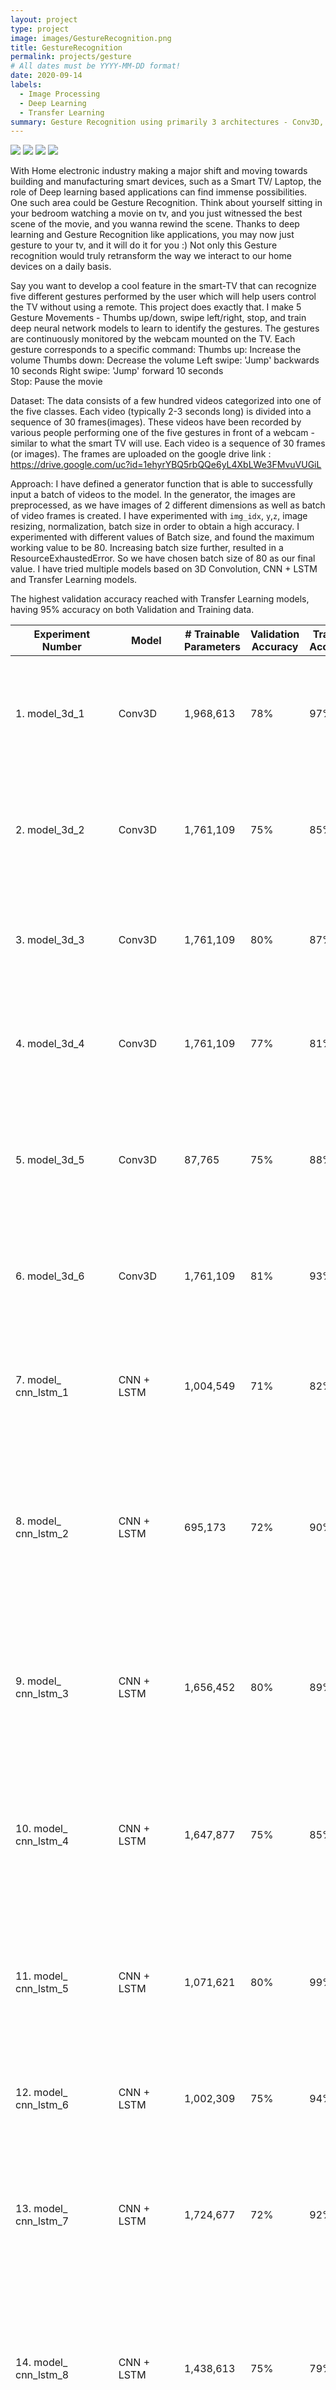 ```yaml
---
layout: project
type: project
image: images/GestureRecognition.png
title: GestureRecognition
permalink: projects/gesture
# All dates must be YYYY-MM-DD format!
date: 2020-09-14
labels:
  - Image Processing
  - Deep Learning
  - Transfer Learning
summary: Gesture Recognition using primarily 3 architectures - Conv3D, CNN+LSTM and Transfer Learning (MobilNet)
---
```


<div class="ui small rounded images">
  <img class="ui image" src="../images/ThumbsDown_gesture.png">
  <img class="ui image" src="../images/ThumbsUp_gesture.png">
  <img class="ui image" src="../images/LeftSweep_gesturepng.png">
  <img class="ui image" src="../images/STOP_gesture.png">
</div>

With Home electronic industry making a major shift and moving towards building and manufacturing smart devices, such as a Smart TV/ Laptop, the role of Deep learning based applications can find immense possibilities. One such area could be Gesture Recognition.
Think about yourself sitting in your bedroom watching a movie on tv, and you just witnessed the best scene of the movie, and you wanna rewind the scene. Thanks to deep learning and Gesture Recognition like applications, you may now just gesture to your tv, and it will do it for you :) Not only this Gesture recognition would truly retransform the way we interact to our home devices on a daily basis. 

Say you want to develop a cool feature in the smart-TV that can recognize five different gestures performed by the user which will help users control the TV without using a remote. This project does exactly that. I make 5 Gesture Movements - Thumbs up/down, swipe left/right, stop, and train deep neural network models to learn to identify the gestures.
The gestures are continuously monitored by the webcam mounted on the TV. Each gesture corresponds to a specific command:
Thumbs up:  Increase the volume
Thumbs down: Decrease the volume
Left swipe: 'Jump' backwards 10 seconds
Right swipe: 'Jump' forward 10 seconds  
Stop: Pause the movie

Dataset:
The data consists of a few hundred videos categorized into one of the five classes. Each video (typically 2-3 seconds long) is divided into a sequence of 30 frames(images). These videos have been recorded by various people performing one of the five gestures in front of a webcam - similar to what the smart TV will use. Each video is a sequence of 30 frames (or images). The frames are uploaded on the google drive link : https://drive.google.com/uc?id=1ehyrYBQ5rbQQe6yL4XbLWe3FMvuVUGiL

Approach:
I have defined a generator function that is able to successfully input a batch of videos to the model.
In the generator, the images are preprocessed, as we have images of 2 different dimensions as well as batch of video frames is created. I have experimented with `img_idx`, `y`,`z`, image resizing, normalization, batch size in order to obtain a high accuracy.
I experimented with different values of Batch size, and found the maximum working value to be 80. Increasing batch size further, resulted in a ResourceExhaustedError. So we have chosen batch size of 80 as our final value.
I have tried multiple models based on 3D Convolution, CNN + LSTM and Transfer Learning models.

The highest validation accuracy reached with Transfer Learning models, having 95% accuracy on both Validation and Training data.

|     Experiment Number    	|     Model     	|     # Trainable   Parameters    	|     Validation   Accuracy    	|     Training   Accuracy    	|     Model Details                                                                                                                                                                                 	|     Explanation                                                                                                                                                                                                                                                                	|
|--------------------------	|---------------	|---------------------------------	|------------------------------	|----------------------------	|---------------------------------------------------------------------------------------------------------------------------------------------------------------------------------------------------	|--------------------------------------------------------------------------------------------------------------------------------------------------------------------------------------------------------------------------------------------------------------------------------	|
| 1. model_3d_1            	| Conv3D        	| 1,968,613                       	| 78%                          	| 97%                        	| - Conv3D Layers = 4 - Filter Size = (5,5,3), (3,3,3)  - MaxPooling3D Layers = 4 - Dense Layers = 3    - dropout (last 2 layers) = 0.25 - Batch Size = 80 - Frames to be sampled = 20              	| Model is overfitting a lot, final accuracy stands at 100% after the 15th epoch.     Next: we will work on reducing the overfitting of the model by decreasing the filter size and increasing the dropout rate                                                                  	|
| 2. model_3d_2            	| Conv3D        	| 1,761,109                       	| 75%                          	| 85%                        	| - Conv3D Layers = 4    - Filter Size = (3,3,3) - MaxPooling3D Layers = 4 - Dense Layers = 3 - dropout (last 2 layers) = 0.5 - Batch Size =  80 - Frames to be sampled = 20                        	| Model is   overfitting but the final accuracy has not moved to 100% like the first model   it stands at 94%.     Next: we will   reduce the batach size and see if it impacts the overfitting with the same   model structure                                                  	|
| 3. model_3d_3            	| Conv3D        	| 1,761,109                       	| 80%                          	| 87%                        	| - Conv3D Layers = 4    - Filter Size = (3,3,3) - MaxPooling3D Layers = 4 - Dense Layers = 3 - dropout (last 2 layers) = 0.5 - Batch Size = 40 - Frames to be sampled = 20                         	| Good results   obtained, overfitting is present but at a much smaller scale     Next: we will   add a small dropout layer post the last conv layer to see if we get better   results                                                                                           	|
| 4. model_3d_4            	| Conv3D        	| 1,761,109                       	| 77%                          	| 81%                        	| - Conv3D Layers = 4   - Filter Size = (3,3,3) - MaxPooling3D Layers = 4 - Dense Layers = 3 - dropout (last 3 layers) = 0.5, 0.2 - Batch Size = 40 - Frames to be sampled = 16                     	| Overfitting reduced but so did the validation accuracy  Next: we will remove the dense layers and replace them with a GlobalAveragePooling3D layer, this will reduce the parameter count by half                                                                               	|
| 5. model_3d_5            	| Conv3D        	| 87,765                          	| 75%                          	| 88%                        	| - Conv3D Layers = 4   - Filter Size = (3,3,3) - MaxPooling3D   Layers = 4 - GlobalAveragePooling3D = 1  - dropout (last   3 layers) = 0.5, 0.2 - Batch Size = 80 - Frames to be   sampled = 20    	| There is overfitting but the results are good compared to the number of parameters of the model    Next: we will re-run model4 with higher batch size and for more epochs and see if we can have any better results                                                            	|
| 6. model_3d_6            	| Conv3D        	| 1,761,109                       	| 81%                          	| 93%                        	| - Conv3D Layers = 4    - Filter Size = (3,3,3) - MaxPooling3D Layers = 4 - Dense Layers = 3 - dropout (last 3 layers) = 0.5, 0.2 - Batch Size = 80 - Frames to be sampled = 16                    	| Model is still overfitting.    Next: We’ll try few models with CNN + LSTM                                                                                                                                                                                                      	|
| 7. model_ cnn_lstm_1     	| CNN + LSTM    	| 1,004,549                       	| 71%                          	| 82%                        	| -Time Distributed Layers = 6    -Filter Size = (3,3) -Lstm Cells = 64 -Dense Neurons = 64 -dropout (last 2 layers) = 0.25 -Batch Size = 80                                                        	| Model starts overfitting beyond 15th epoch, with no more significant improvement in Validation accuracy.     Next: We’ll try to reduce LstmCells in order to reduce number of parameters.                                                                                      	|
| 8. model_ cnn_lstm_2     	| CNN + LSTM    	|             695,173             	| 72%                          	| 90%                        	| -Time Distributed   Layers = 6    -Filter Size = (3,3) -Lstm Cells = 32 -Dense Neurons = 64 -dropout (last 2 layers) = 0.25 -Batch Size = 80                                                      	| No. of Parameters significantly reduced. The model overfitting starts during later epochs, but no improvement in Validation Accuracy observed,     Next: We’ll double the LstmCells and Neurons, while also increasing dropout to ensure check on overfitting.                 	|
| 9. model_ cnn_lstm_3     	| CNN + LSTM    	|            1,656,452            	| 80%                          	| 89%                        	| -Time Distributed Layers = 6    -Filter Size = (3,3) -Lstm Cells = 128 -Dense Neurons = 128 -dropout (last 2 layers) = 0.5 -Batch Size = 80                                                       	| No. of parameters increased. Even though the overfitting issue exists it is not as bad as in previous models.       Next: Lets experiment with half of the dense neurons in LstmCells, while slightly reducing dropout to ensure no significant drop in training accuracy.     	|
| 10. model_ cnn_lstm_4    	| CNN + LSTM    	|            1,647,877            	| 75%                          	| 85%                        	| -Time Distributed Layers = 6    -Filter Size =  (3,3) -Lstm Cells = 128 -Dense Neurons = 64 -dropout (last 2 layers) = 0.35 -Batch Size = 80                                                      	| The model is   slightly overfitting with ~ 11% difference between training and validation accuracy. No. of parameters is still large.  Next: Let us   add another hidden layer in our network, while reducing other parameters, and see the results.                           	|
| 11. model_ cnn_lstm_5    	| CNN + LSTM    	|            1,071,621            	| 80%                          	| 99%                        	| -Time Distributed Layers = 7 -Filter Size = (3,3) -Lstm Cells = 64 -Dense Neurons = 64 -dropout (last 2 layers) = 0.25 -Batch Size = 80                                                           	| The validation accuracy did improve from the previous model, but the model is extremely overfitting. The number of parameters has decreased compared with previous   model.    Next: We’ll remove the extra added layer, and reduce the neurons, and also reduce dropouts.     	|
| 12. model_ cnn_lstm_6    	| CNN + LSTM    	|            1,002,309            	| 75%                          	| 94%                        	| -Time Distributed Layers = 6 -Filter Size = (3,3) -Lstm Cells =  64 -Dense Neurons = 32 -dropout (last 2 layers) = 0.1 -Batch Size = 80                                                           	| The model   overfitting issue still exits.      Next: We’ll   reduce another hidden layer, reduce the batch size, and see the results.                                                                                                                                         	|
| 13. model_ cnn_lstm_7    	| CNN + LSTM    	|            1,724,677            	| 72%                          	| 92%                        	| -Time Distributed   Layers = 5    -Filter Size = (3,3) -Lstm Cells = 64 -Dense Neurons = 64 -dropouts (last 2 layers) = 0.25 -Batch Size = 80                                                     	| Model still   overfits. Number of parameters has further increased.  Next: Lets   bring back the hidden layer removed in previous moel, introduce more dropouts   in the other hidden layers. Also lets add more LstmCells, and check results   for more number of epochs.     	|
| 14. model_ cnn_lstm_8    	| CNN + LSTM    	|            1,438,613            	| 75%                          	| 79%                        	| -Time Distributed Layers = 6    -Filter Size = (3,3) -Lstm Cells =  128 -Dense Neurons = 128 -dropouts (0.3, 0.3, 0.5) -Batch Size = 80                                                           	| Although the training accuracy has suffered a bit, the model has descent performance and so far the best. The number of trainable parameters too has decreased.  Next: Let us try to experiment with the filter size – lets reduce the filter size from current 3,3 to 2,2.    	|
| 15. model_ cnn_lstm_9    	| CNN + LSTM    	|            1,430,037            	| 80%                          	| 96%                        	| -Time Distributed Layers = 6    -Filter Size = (2,2)    -Lstm Cells = 128    -Dense Neurons = 64    -dropouts   (0.25, 0.4)    -Batch Size =   80                                                 	| With reduced   filter size, the model still overfits.  Next: We’ll   build models using Transfer Learning, and see if any improvement is obtained.                                                                                                                             	|
| 16. model_mobilenet      	| MobilNet      	| 3,816,517                       	| 95%                          	| 95%                        	| - Batch Size = 10 - Frames to be sampled   = 16                                                                                                                                                   	| Trained the full model.    Excellent results, this truly shows the power of transfer learning.     Next: Lets experiment with MobilNetV2                                                                                                                                       	|
| 17. model_mobilenetv2    	| MobilNetV2    	| 4,931,077                       	| 83%                          	| 93%                        	| - Batch Size = 10 - Frames to be sampled = 16                                                                                                                                                     	| There is somewhat overfitting but with some more experiments we can get even better results.                                                                                                                                                                                   	|



Source: <a href="https://github.com/akhilsn/DLNeuralNetwork/tree/master/GestureRecognition"><i class="large github icon"></i>akhilsn/Gesture Recognition</a>
